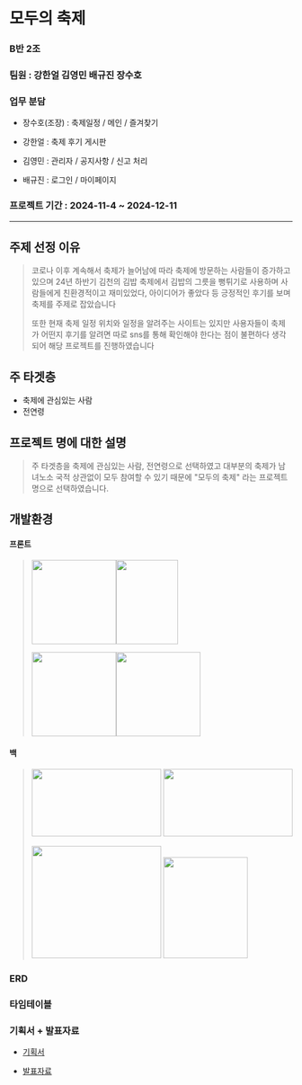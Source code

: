 # 모두의 축제

### B반 2조



### 팀원 : 강한얼 김영민 배규진 장수호

### 업무 분담
* 장수호(조장) : 축제일정 / 메인 / 즐겨찾기

* 강한얼 : 축제 후기 게시판

* 김영민 : 관리자 / 공지사항 / 신고 처리

* 배규진 : 로그인 / 마이페이지


### 프로젝트 기간 : 2024-11-4 ~ 2024-12-11



---




## 주제 선정 이유
>  코로나 이후 계속해서 축제가 늘어남에 따라 축제에 방문하는 사람들이 증가하고 있으며 24년 하반기 김천의 김밥 축제에서 김밥의 그릇을 뻥튀기로 사용하며 사람들에게 친환경적이고 재미있었다, 아이디어가 좋았다 등 긍정적인 후기를 보며 축제를 주제로 잡았습니다
>
> 또한 현재 축제 일정 위치와 일정을 알려주는 사이트는 있지만 사용자들이 축제가 어떤지 후기를 알려면 따로 sns를 통해 확인해야 한다는 점이 불편하다 생각되어 해당 프로젝트를 진행하였습니다



## 주 타겟층
* 축제에 관심있는 사람
* 전연령



## 프로젝트 명에 대한 설명
> 주 타겟층을 축제에 관심있는 사람, 전연령으로 선택하였고 대부분의 축제가 남녀노소 국적 상관없이 모두 참여할 수 있기 때문에 "모두의 축제" 라는 프로젝트 명으로 선택하였습니다.


## 개발환경
#### 프론트


> <img src="https://i.namu.wiki/i/GXvHdmSzxCArZg6pmQodUgiurjiUwn82wIgR1gCpnRHl08oFH85mHt09vzlyPfJQfsOD4oObcuX8h6doaCYIMEdMu1LU-t2oei71WzLYZg67-y-R0oiqmuCRwuJmS1Oyk-hM7ZrYQndsCey8TwDr6g.svg" width="150" height="150" ><img src="https://upload.wikimedia.org/wikipedia/commons/thumb/d/d5/CSS3_logo_and_wordmark.svg/120px-CSS3_logo_and_wordmark.svg.png" width="110" height="150">
>
>
> <img src="https://static.vecteezy.com/system/resources/thumbnails/027/127/463/small_2x/javascript-logo-javascript-icon-transparent-free-png.png" width="150" height="150"><img src="https://upload.wikimedia.org/wikipedia/commons/a/a7/React-icon.svg" width="150" height="150">



#### 백
> <img src="https://upload.wikimedia.org/wikipedia/commons/thumb/4/44/Spring_Framework_Logo_2018.svg/800px-Spring_Framework_Logo_2018.svg.png" width="230" height="120" margin-right="100px"> <img src="https://i.namu.wiki/i/O7NfrCZRfdViVHsHOq_0BXDgq6XejG-97T2J6k2XBPPgWgheGKhBlVcc9wjlwIg0RzGKRYWbHgEdqTwb46Ak1EZcBxs6j-Am-0zZlID-WBE8Cguy2bHqkMYg0uQr4ZqoVJ_lKFONzNozluBh2bGsvw.svg" width="230" height="120">
>
> <img src="https://img1.daumcdn.net/thumb/R1280x0/?scode=mtistory2&fname=https%3A%2F%2Fblog.kakaocdn.net%2Fdn%2FojBwE%2FbtqSLImmow5%2FOul1BsAsw7ScQ3ZtP3Q621%2Fimg.png" width="230" height="200"> <img src="https://i.namu.wiki/i/7yCG2aqoSz_FhYpMR--qCO2JhkOuuRGmTb_q7TJUngyKGZ6iB4evafmLmhOqfkJyeBqYD0lxAEk4MAL9GHwJJNVlq8HX0TAZGf448rBKCxtvdk2WPIBzwbPZb_es2pg279w2soTC1mLWkLTtJrFuDQ.svg" width="150" height="180">


### ERD

### 타임테이블

### 기획서 + 발표자료
* [기획서](https://www.canva.com/design/DAGVqDlgTBw/K4WldxHBrfRPFM1VLZ9tOw/edit?utm_content=DAGVqDlgTBw&utm_campaign=designshare&utm_medium=link2&utm_source=sharebutton)

* [발표자료](https://www.canva.com/design/DAGYNK4weIc/EP0r1ZKyCoo3o29juAtZ_A/edit?ui=eyJEIjp7IlAiOnsiQiI6ZmFsc2V9fX0)
